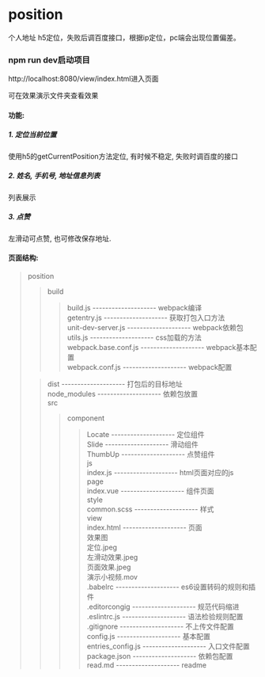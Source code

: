 # position
个人地址
h5定位，失败后调百度接口，根据ip定位，pc端会出现位置偏差。

### npm run dev启动项目
http://localhost:8080/view/index.html进入页面

可在效果演示文件夹查看效果

#### 功能:
##### 1. 定位当前位置
使用h5的getCurrentPosition方法定位, 有时候不稳定, 失败时调百度的接口
##### 2. 姓名, 手机号, 地址信息列表
列表展示
##### 3. 点赞
左滑动可点赞, 也可修改保存地址.


#### 页面结构:
>position  <br/>
>>build  <br/>
>>>build.js -------------------- webpack编译  <br/>
>>>getentry.js -------------------- 获取打包入口方法  <br/>
>>>unit-dev-server.js -------------------- webpack依赖包  <br/>
>>>utils.js -------------------- css加载的方法  <br/>
>>>webpack.base.conf.js -------------------- webpack基本配置  <br/>
>>>webpack.conf.js -------------------- webpack配置  <br/>
>
>>dist -------------------- 打包后的目标地址  <br/>
>>node_modules -------------------- 依赖包放置  <br/>
>>src  <br/>
>>>component  <br/>
>>>>Locate -------------------- 定位组件  <br/>
>>>>Slide -------------------- 滑动组件  <br/>
>>>>ThumbUp -------------------- 点赞组件  <br/>
>>>js  <br/>
>>>>index.js -------------------- html页面对应的js  <br/>
>>>page  <br/>
>>>>index.vue -------------------- 组件页面  <br/>
>>>style  <br/>
>>>>common.scss -------------------- 样式  <br/>
>>>view  <br/>
>>>>index.html -------------------- 页面  <br/>
>>效果图  <br/>
>>>定位.jpeg  <br/>
>>>左滑动效果.jpeg  <br/>
>>>页面效果.jpeg  <br/>
>>>演示小视频.mov  <br/>
>>.babelrc -------------------- es6设置转码的规则和插件  <br/>
>>.editorcongig -------------------- 规范代码缩进  <br/>
>>.eslintrc.js -------------------- 语法检验规则配置  <br/>
>>.gitignore -------------------- 不上传文件配置  <br/>
>>config.js -------------------- 基本配置  <br/>
>>entries_config.js -------------------- 入口文件配置  <br/>
>>package.json -------------------- 依赖包配置  <br/>
>>read.md -------------------- readme  <br/>



